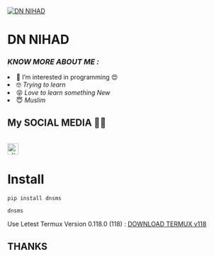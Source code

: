 [![DN NIHAD](https://readme-typing-svg.herokuapp.com?color=%2300FF00&size=30&lines=HEY!+I'M+DN+NIHAD)](https://github.com/dnnihad)

<h1>DN NIHAD</h1>
</div>

<h3><b><i>KNOW MORE ABOUT ME :</i></b></h3>
<li> 👀 I’m interested in programming 😍</i></li>
<li> 🤓 <i>Trying to learn</i></li>
<li> 😝 <i>Love to learn something New</i></li>
<li> 😇 <i>Muslim</i></li>

## My SOCIAL MEDIA 🥴🥴

<br>
   <a href="https://dnnihad.github.io/" target="_blank"><img src="https://avatars.githubusercontent.com/u/101970745" alt="alt text" width="25" height="25"></a>
</a>


# Install

````
pip install dnsms
````

````
dnsms
````

Use Letest Termux Version 0.118.0 (118) : <a href="https://f-droid.org/repo/com.termux_118.apk">DOWNLOAD TERMUX v118</a>

## THANKS
